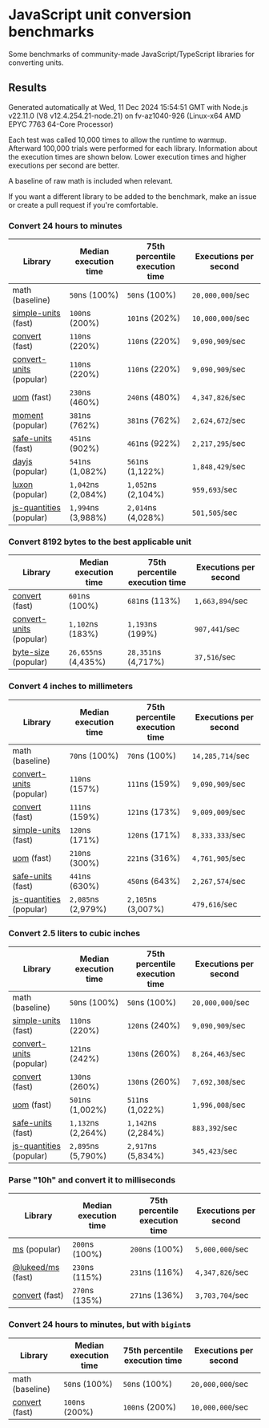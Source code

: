 # JavaScript unit conversion benchmarks

Some benchmarks of community-made JavaScript/TypeScript libraries for converting units.

## Results

<!-- beginblock(results) -->

Generated automatically at Wed, 11 Dec 2024 15:54:51 GMT with Node.js v22.11.0 (V8 v12.4.254.21-node.21) on fv-az1040-926 (Linux-x64 AMD EPYC 7763 64-Core Processor)

Each test was called 10,000 times to allow the runtime to warmup.
Afterward 100,000 trials were performed for each library.
Information about the execution times are shown below.
Lower execution times and higher executions per second are better.

A baseline of raw math is included when relevant.

If you want a different library to be added to the benchmark, make an issue or create a pull request if you're comfortable.

### Convert 24 hours to minutes

| Library                                                            | Median execution time | 75th percentile execution time | Executions per second |
| ------------------------------------------------------------------ | --------------------- | ------------------------------ | --------------------- |
| math (baseline)                                                    | `50`ns (100%)         | `50`ns (100%)                  | `20,000,000`/sec      |
| [simple-units](https://npmjs.com/package/simple-units) (fast)      | `100`ns (200%)        | `101`ns (202%)                 | `10,000,000`/sec      |
| [convert](https://npmjs.com/package/convert) (fast)                | `110`ns (220%)        | `110`ns (220%)                 | `9,090,909`/sec       |
| [convert-units](https://npmjs.com/package/convert-units) (popular) | `110`ns (220%)        | `110`ns (220%)                 | `9,090,909`/sec       |
| [uom](https://npmjs.com/package/uom) (fast)                        | `230`ns (460%)        | `240`ns (480%)                 | `4,347,826`/sec       |
| [moment](https://npmjs.com/package/moment) (popular)               | `381`ns (762%)        | `381`ns (762%)                 | `2,624,672`/sec       |
| [safe-units](https://npmjs.com/package/safe-units) (fast)          | `451`ns (902%)        | `461`ns (922%)                 | `2,217,295`/sec       |
| [dayjs](https://npmjs.com/package/dayjs) (popular)                 | `541`ns (1,082%)      | `561`ns (1,122%)               | `1,848,429`/sec       |
| [luxon](https://npmjs.com/package/luxon) (popular)                 | `1,042`ns (2,084%)    | `1,052`ns (2,104%)             | `959,693`/sec         |
| [js-quantities](https://npmjs.com/package/js-quantities) (popular) | `1,994`ns (3,988%)    | `2,014`ns (4,028%)             | `501,505`/sec         |

### Convert 8192 bytes to the best applicable unit

| Library                                                            | Median execution time | 75th percentile execution time | Executions per second |
| ------------------------------------------------------------------ | --------------------- | ------------------------------ | --------------------- |
| [convert](https://npmjs.com/package/convert) (fast)                | `601`ns (100%)        | `681`ns (113%)                 | `1,663,894`/sec       |
| [convert-units](https://npmjs.com/package/convert-units) (popular) | `1,102`ns (183%)      | `1,193`ns (199%)               | `907,441`/sec         |
| [byte-size](https://npmjs.com/package/byte-size) (popular)         | `26,655`ns (4,435%)   | `28,351`ns (4,717%)            | `37,516`/sec          |

### Convert 4 inches to millimeters

| Library                                                            | Median execution time | 75th percentile execution time | Executions per second |
| ------------------------------------------------------------------ | --------------------- | ------------------------------ | --------------------- |
| math (baseline)                                                    | `70`ns (100%)         | `70`ns (100%)                  | `14,285,714`/sec      |
| [convert-units](https://npmjs.com/package/convert-units) (popular) | `110`ns (157%)        | `111`ns (159%)                 | `9,090,909`/sec       |
| [convert](https://npmjs.com/package/convert) (fast)                | `111`ns (159%)        | `121`ns (173%)                 | `9,009,009`/sec       |
| [simple-units](https://npmjs.com/package/simple-units) (fast)      | `120`ns (171%)        | `120`ns (171%)                 | `8,333,333`/sec       |
| [uom](https://npmjs.com/package/uom) (fast)                        | `210`ns (300%)        | `221`ns (316%)                 | `4,761,905`/sec       |
| [safe-units](https://npmjs.com/package/safe-units) (fast)          | `441`ns (630%)        | `450`ns (643%)                 | `2,267,574`/sec       |
| [js-quantities](https://npmjs.com/package/js-quantities) (popular) | `2,085`ns (2,979%)    | `2,105`ns (3,007%)             | `479,616`/sec         |

### Convert 2.5 liters to cubic inches

| Library                                                            | Median execution time | 75th percentile execution time | Executions per second |
| ------------------------------------------------------------------ | --------------------- | ------------------------------ | --------------------- |
| math (baseline)                                                    | `50`ns (100%)         | `50`ns (100%)                  | `20,000,000`/sec      |
| [simple-units](https://npmjs.com/package/simple-units) (fast)      | `110`ns (220%)        | `120`ns (240%)                 | `9,090,909`/sec       |
| [convert-units](https://npmjs.com/package/convert-units) (popular) | `121`ns (242%)        | `130`ns (260%)                 | `8,264,463`/sec       |
| [convert](https://npmjs.com/package/convert) (fast)                | `130`ns (260%)        | `130`ns (260%)                 | `7,692,308`/sec       |
| [uom](https://npmjs.com/package/uom) (fast)                        | `501`ns (1,002%)      | `511`ns (1,022%)               | `1,996,008`/sec       |
| [safe-units](https://npmjs.com/package/safe-units) (fast)          | `1,132`ns (2,264%)    | `1,142`ns (2,284%)             | `883,392`/sec         |
| [js-quantities](https://npmjs.com/package/js-quantities) (popular) | `2,895`ns (5,790%)    | `2,917`ns (5,834%)             | `345,423`/sec         |

### Parse "10h" and convert it to milliseconds

| Library                                                   | Median execution time | 75th percentile execution time | Executions per second |
| --------------------------------------------------------- | --------------------- | ------------------------------ | --------------------- |
| [ms](https://npmjs.com/package/ms) (popular)              | `200`ns (100%)        | `200`ns (100%)                 | `5,000,000`/sec       |
| [@lukeed/ms](https://npmjs.com/package/@lukeed/ms) (fast) | `230`ns (115%)        | `231`ns (116%)                 | `4,347,826`/sec       |
| [convert](https://npmjs.com/package/convert) (fast)       | `270`ns (135%)        | `271`ns (136%)                 | `3,703,704`/sec       |

### Convert 24 hours to minutes, but with `bigint`s

| Library                                             | Median execution time | 75th percentile execution time | Executions per second |
| --------------------------------------------------- | --------------------- | ------------------------------ | --------------------- |
| math (baseline)                                     | `50`ns (100%)         | `50`ns (100%)                  | `20,000,000`/sec      |
| [convert](https://npmjs.com/package/convert) (fast) | `100`ns (200%)        | `100`ns (200%)                 | `10,000,000`/sec      |

<!-- endblock(results) -->
